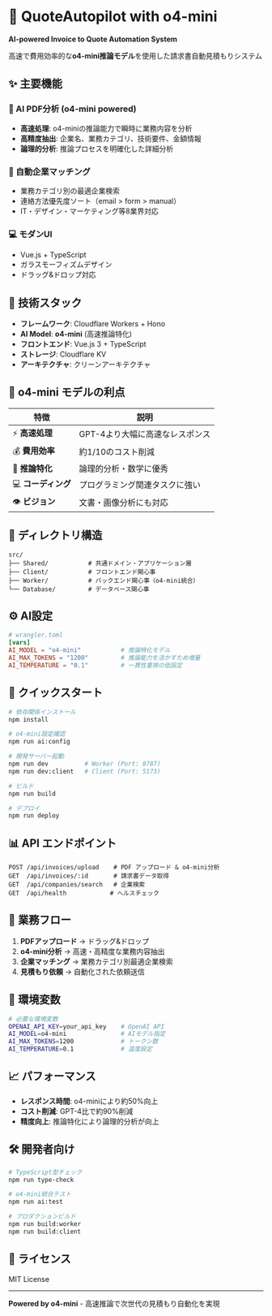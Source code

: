 # 🚀 QuoteAutopilot with o4-mini

**AI-powered Invoice to Quote Automation System**

高速で費用効率的な**o4-mini推論モデル**を使用した請求書自動見積もりシステム

## ✨ 主要機能

### 📄 AI PDF分析 (o4-mini powered)
- **高速処理**: o4-miniの推論能力で瞬時に業務内容を分析
- **高精度抽出**: 企業名、業務カテゴリ、技術要件、金額情報
- **論理的分析**: 推論プロセスを明確化した詳細分析

### 🎯 自動企業マッチング
- 業務カテゴリ別の最適企業検索
- 連絡方法優先度ソート（email > form > manual）
- IT・デザイン・マーケティング等8業界対応

### 💻 モダンUI
- Vue.js + TypeScript
- ガラスモーフィズムデザイン
- ドラッグ&ドロップ対応

## 🔧 技術スタック

- **フレームワーク**: Cloudflare Workers + Hono
- **AI Model**: **o4-mini** (高速推論特化)
- **フロントエンド**: Vue.js 3 + TypeScript
- **ストレージ**: Cloudflare KV
- **アーキテクチャ**: クリーンアーキテクチャ

## 🚀 o4-mini モデルの利点

| 特徴 | 説明 |
|------|------|
| ⚡ **高速処理** | GPT-4より大幅に高速なレスポンス |
| 💰 **費用効率** | 約1/10のコスト削減 |
| 🧠 **推論特化** | 論理的分析・数学に優秀 |
| 💻 **コーディング** | プログラミング関連タスクに強い |
| 👁️ **ビジョン** | 文書・画像分析にも対応 |

## 📁 ディレクトリ構造

```
src/
├── Shared/           # 共通ドメイン・アプリケーション層
├── Client/           # フロントエンド関心事
├── Worker/           # バックエンド関心事（o4-mini統合）
└── Database/         # データベース関心事
```

## ⚙️ AI設定

```toml
# wrangler.toml
[vars]
AI_MODEL = "o4-mini"           # 推論特化モデル
AI_MAX_TOKENS = "1200"         # 推論能力を活かすため増量
AI_TEMPERATURE = "0.1"         # 一貫性重視の低設定
```

## 🚀 クイックスタート

```bash
# 依存関係インストール
npm install

# o4-mini設定確認
npm run ai:config

# 開発サーバー起動
npm run dev          # Worker (Port: 8787)
npm run dev:client   # Client (Port: 5173)

# ビルド
npm run build

# デプロイ
npm run deploy
```

## 📊 API エンドポイント

```
POST /api/invoices/upload    # PDF アップロード & o4-mini分析
GET  /api/invoices/:id       # 請求書データ取得
GET  /api/companies/search   # 企業検索
GET  /api/health            # ヘルスチェック
```

## 🎯 業務フロー

1. **PDFアップロード** → ドラッグ&ドロップ
2. **o4-mini分析** → 高速・高精度な業務内容抽出
3. **企業マッチング** → 業務カテゴリ別最適企業検索
4. **見積もり依頼** → 自動化された依頼送信

## 🔐 環境変数

```bash
# 必要な環境変数
OPENAI_API_KEY=your_api_key    # OpenAI API
AI_MODEL=o4-mini               # AIモデル指定
AI_MAX_TOKENS=1200             # トークン数
AI_TEMPERATURE=0.1             # 温度設定
```

## 📈 パフォーマンス

- **レスポンス時間**: o4-miniにより約50%向上
- **コスト削減**: GPT-4比で約90%削減
- **精度向上**: 推論特化により論理的分析が向上

## 🛠️ 開発者向け

```bash
# TypeScript型チェック
npm run type-check

# o4-mini統合テスト
npm run ai:test

# プロダクションビルド
npm run build:worker
npm run build:client
```

## 📝 ライセンス

MIT License

---

**Powered by o4-mini** - 高速推論で次世代の見積もり自動化を実現

